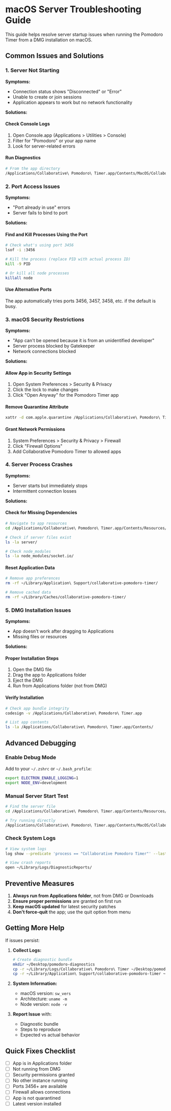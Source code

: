 # macOS Server Troubleshooting Guide

This guide helps resolve server startup issues when running the Pomodoro Timer from a DMG installation on macOS.

## Common Issues and Solutions

### 1. Server Not Starting

**Symptoms:**
- Connection status shows "Disconnected" or "Error"
- Unable to create or join sessions
- Application appears to work but no network functionality

**Solutions:**

#### Check Console Logs
1. Open Console.app (Applications > Utilities > Console)
2. Filter for "Pomodoro" or your app name
3. Look for server-related errors

#### Run Diagnostics
```bash
# From the app directory
/Applications/Collaborative\ Pomodoro\ Timer.app/Contents/MacOS/Collaborative\ Pomodoro\ Timer --enable-logging
```

### 2. Port Access Issues

**Symptoms:**
- "Port already in use" errors
- Server fails to bind to port

**Solutions:**

#### Find and Kill Processes Using the Port
```bash
# Check what's using port 3456
lsof -i :3456

# Kill the process (replace PID with actual process ID)
kill -9 PID

# Or kill all node processes
killall node
```

#### Use Alternative Ports
The app automatically tries ports 3456, 3457, 3458, etc. if the default is busy.

### 3. macOS Security Restrictions

**Symptoms:**
- "App can't be opened because it is from an unidentified developer"
- Server process blocked by Gatekeeper
- Network connections blocked

**Solutions:**

#### Allow App in Security Settings
1. Open System Preferences > Security & Privacy
2. Click the lock to make changes
3. Click "Open Anyway" for the Pomodoro Timer app

#### Remove Quarantine Attribute
```bash
xattr -d com.apple.quarantine /Applications/Collaborative\ Pomodoro\ Timer.app
```

#### Grant Network Permissions
1. System Preferences > Security & Privacy > Firewall
2. Click "Firewall Options"
3. Add Collaborative Pomodoro Timer to allowed apps

### 4. Server Process Crashes

**Symptoms:**
- Server starts but immediately stops
- Intermittent connection losses

**Solutions:**

#### Check for Missing Dependencies
```bash
# Navigate to app resources
cd /Applications/Collaborative\ Pomodoro\ Timer.app/Contents/Resources/app

# Check if server files exist
ls -la server/

# Check node_modules
ls -la node_modules/socket.io/
```

#### Reset Application Data
```bash
# Remove app preferences
rm -rf ~/Library/Application\ Support/collaborative-pomodoro-timer/

# Remove cached data
rm -rf ~/Library/Caches/collaborative-pomodoro-timer/
```

### 5. DMG Installation Issues

**Symptoms:**
- App doesn't work after dragging to Applications
- Missing files or resources

**Solutions:**

#### Proper Installation Steps
1. Open the DMG file
2. Drag the app to Applications folder
3. Eject the DMG
4. Run from Applications folder (not from DMG)

#### Verify Installation
```bash
# Check app bundle integrity
codesign -v /Applications/Collaborative\ Pomodoro\ Timer.app

# List app contents
ls -la /Applications/Collaborative\ Pomodoro\ Timer.app/Contents/
```

## Advanced Debugging

### Enable Debug Mode

Add to your `~/.zshrc` or `~/.bash_profile`:
```bash
export ELECTRON_ENABLE_LOGGING=1
export NODE_ENV=development
```

### Manual Server Start Test
```bash
# Find the server file
cd /Applications/Collaborative\ Pomodoro\ Timer.app/Contents/Resources/app/server

# Try running directly
/Applications/Collaborative\ Pomodoro\ Timer.app/Contents/MacOS/Collaborative\ Pomodoro\ Timer server.js
```

### Check System Logs
```bash
# View system logs
log show --predicate 'process == "Collaborative Pomodoro Timer"' --last 1h

# View crash reports
open ~/Library/Logs/DiagnosticReports/
```

## Preventive Measures

1. **Always run from Applications folder**, not from DMG or Downloads
2. **Ensure proper permissions** are granted on first run
3. **Keep macOS updated** for latest security patches
4. **Don't force-quit** the app; use the quit option from menu

## Getting More Help

If issues persist:

1. **Collect Logs:**
   ```bash
   # Create diagnostic bundle
   mkdir ~/Desktop/pomodoro-diagnostics
   cp -r ~/Library/Logs/Collaborative\ Pomodoro\ Timer ~/Desktop/pomodoro-diagnostics/
   cp -r ~/Library/Application\ Support/collaborative-pomodoro-timer ~/Desktop/pomodoro-diagnostics/
   ```

2. **System Information:**
   - macOS version: `sw_vers`
   - Architecture: `uname -m`
   - Node version: `node -v`

3. **Report Issue** with:
   - Diagnostic bundle
   - Steps to reproduce
   - Expected vs actual behavior

## Quick Fixes Checklist

- [ ] App is in Applications folder
- [ ] Not running from DMG
- [ ] Security permissions granted
- [ ] No other instance running
- [ ] Ports 3456+ are available
- [ ] Firewall allows connections
- [ ] App is not quarantined
- [ ] Latest version installed